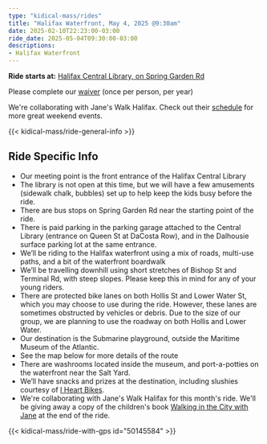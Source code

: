 ```yaml
---
type: "kidical-mass/rides"
title: "Halifax Waterfront, May 4, 2025 @9:30am"
date: 2025-02-10T22:23:00-03:00
ride_date: 2025-05-04T09:30:00-03:00
descriptions:
- Halifax Waterfront
---
```


**Ride starts at:** [Halifax Central Library, on Spring Garden Rd](https://maps.app.goo.gl/1yFfggD8EaKkbsuu9)

Please complete our [waiver](https://form.jotform.com/201753958414056) (once per person, per year)

We're collaborating with Jane's Walk Halifax. Check out their [schedule](https://www.janeswalkhalifax.com/schedule) for more great weekend events.

{{< kidical-mass/ride-general-info >}}

## Ride Specific Info

* Our meeting point is the front entrance of the Halifax Central Library
* The library is not open at this time, but we will have a few amusements (sidewalk chalk, bubbles) set up to help keep the kids busy before the ride. 
* There are bus stops on Spring Garden Rd near the starting point of the ride.
* There is paid parking in the parking garage attached to the Central Library (entrance on Queen St at DaCosta Row), and in the Dalhousie surface parking lot at the same entrance.
* We’ll be riding to the Halifax waterfront using a mix of roads, multi-use paths, and a bit of the waterfront boardwalk
* We’ll be travelling downhill using short stretches of Bishop St and Terminal Rd, with steep slopes. Please keep this in mind for any of your young riders.
* There are protected bike lanes on both Hollis St and Lower Water St, which you may choose to use during the ride. However, these lanes are sometimes obstructed by vehicles or debris. Due to the size of our group, we are planning to use the roadway on both Hollis and Lower Water. 
* Our destination is the Submarine playground, outside the Maritime Museum of the Atlantic.
* See the map below for more details of the route
* There are washrooms located inside the museum, and port-a-potties on the waterfront near the Salt Yard.
* We’ll have snacks and prizes at the destination, including slushies courtesy of [I Heart Bikes](https://iheartbikeshfx.com/).
* We're collaborating with Jane's Walk Halifax for this month's ride. We'll be giving away a copy of the children's book [Walking in the City with Jane](https://www.kidscanpress.com/product/walking-in-the-city-with-jane/) at the end of the ride.

{{< kidical-mass/ride-with-gps id="50145584" >}}
